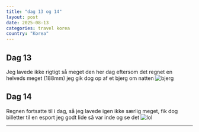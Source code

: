```yaml
---
title: "dag 13 og 14"
layout: post
date: 2025-08-13
categories: travel korea
country: "Korea"
---
```



## Dag 13

Jeg lavede ikke rigtigt så meget den her dag eftersom det regnet en helveds meget (188mm) jeg gik dog op af et bjerg om natten
![bjerg](../assets/images/mobile/20250814_214830.jpg)


## Dag 14
Regnen fortsatte til i dag, så jeg lavede igen ikke særlig meget, fik dog billetter til en esport jeg godt lide så var inde og se det
![lol](../assets/images/mobile/20250814_164806.jpg)




---
